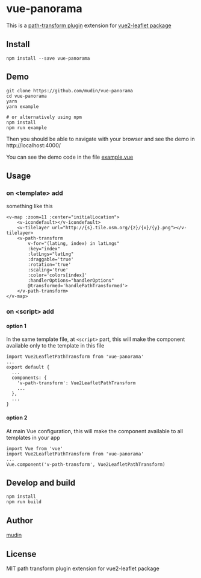 # vue-panorama

This is a [path-transform plugin](https://www.npmjs.com/package/leaflet-path-transform) extension for [vue2-leaflet package](https://github.com/KoRiGaN/Vue2Leaflet)

## Install

    npm install --save vue-panorama

## Demo

    git clone https://github.com/mudin/vue-panorama
    cd vue-panorama
    yarn
    yarn example

    # or alternatively using npm
    npm install
    npm run example

Then you should be able to navigate with your browser and see the demo in http://localhost:4000/

You can see the demo code in the file [example.vue](example.vue)

## Usage

### on &lt;template&gt; add

something like this

    <v-map :zoom=11 :center="initialLocation">
        <v-icondefault></v-icondefault>
        <v-tilelayer url="http://{s}.tile.osm.org/{z}/{x}/{y}.png"></v-tilelayer>
        <v-path-transform 
            v-for="(latLng, index) in latLngs"
            :key="index"
            :latLngs="latLng"
            :draggable='true'
            :rotation='true'
            :scaling='true'
            :color='colors[index]'
            :handlerOptions="handlerOptions"
            @transformed='handlePathTransformed'>
        </v-path-transform>
    </v-map>

### on &lt;script&gt; add

#### option 1

In the same template file, at `<script>` part, this will make the component available only to the template in this file

    import Vue2LeafletPathTransform from 'vue-panorama'
    ...
    export default {
      ...
      components: {
        'v-path-transform': Vue2LeafletPathTransform
        ...
      },
      ...
    }

#### option 2

At main Vue configuration, this will make the component available to all templates in your app

    import Vue from 'vue'
    import Vue2LeafletPathTransform from 'vue-panorama'
    ...
    Vue.component('v-path-transform', Vue2LeafletPathTransform)

## Develop and build

    npm install
    npm run build

## Author

[mudin](https://github.com/mudin/)


## License

MIT
path transform plugin extension for vue2-leaflet package

